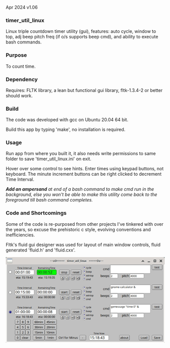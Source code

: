 Apr 2024 v1.06



### timer_util_linux
Linux triple countdown timer utility (gui), features: auto cycle, window to top, adj beep pitch freq (if o/s supports beep cmd), and ability to execute bash commands.


### Purpose
To count time.


### Dependency
Requires: FLTK library, a lean but functional gui library, fltk-1.3.4-2 or better should work.


### Build
The code was developed with gcc on Ubuntu 20.04 64 bit.

Build this app by typing 'make', no installation is required.



### Usage
Run app from where you built it, it also needs write permissions to same folder to save 'timer_util_linux.ini' on exit.

Hover over some control to see hints. Enter times using keypad buttons, not keyboard. The minute increment buttons can be right clicked to decrement Time Interval.

_**Add an ampersand** at end of a bash command to make cmd run in the background, else you won't be able to make this utility come back to the foreground till bash command completes._



### Code and Shortcomings
Some of the code is re-purposed from other projects I've tinkered with over the years, so excuse the prehistoric c style, evolving conventions and inefficiencies.

Fltk's fluid gui designer was used for layout of main window controls, fluid generated 'fluid.h' and 'fluid.cxx'.



![timer_util_linux](zztimer_util_linux.jpg)


